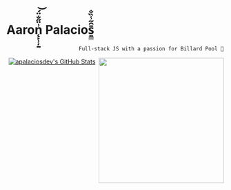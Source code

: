 <h1>Aaron̨̙̹̦̱͗̈̋̐̈́͝ Palacios͍͇̄̑͂̾̏̐</h1>
<p align="right">
 <code align="right">Full-stack JS with a passion for Billard Pool 🎱</code>
</p>
<a href="https://www.youtube.com/watch?v=dQw4w9WgXcQ"><img src="https://i.imgur.com/B9KXKGS.jpg" height="290px" align="right" /></a>
<p align="center">
   <a href="https://awesome-github-stats.azurewebsites.net/index.html??cardType=level&theme=react&preferLogin=false">    
    <img  alt="apalaciosdev's GitHub Stats" src="https://awesome-github-stats.azurewebsites.net/user-stats/apalaciosdev?cardType=level&theme=react&preferLogin=false" />  
   </a>
</p>
